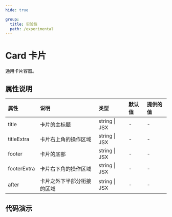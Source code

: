 ```yaml
---
hide: true

group:
  title: 实验性
  path: /experimental
---
```


# Card 卡片 <ImportCost name="Card" />

通用卡片容器。

## 属性说明

| 属性        | 说明                       | 类型          | 默认值 | 提供的值 |
| :---------- | :------------------------- | :------------ | :----- | :------- |
| title       | 卡片的主标题               | string \| JSX | -      | -        |
| titleExtra  | 卡片右上角的操作区域       | string \| JSX | -      | -        |
| footer      | 卡片的底部                 | string \| JSX | -      | -        |
| footerExtra | 卡片右下角的操作区域       | string \| JSX | -      | -        |
| after       | 卡片之外下半部分衔接的区域 | string \| JSX | -      | -        |

## 代码演示

<code src="./demos/demo1/index.tsx" />
